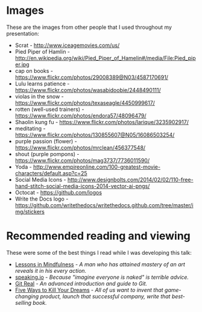 # Images

These are the images from other people that I used throughout my presentation:

* Scrat - http://www.iceagemovies.com/us/
* Pied Piper of Hamlin - http://en.wikipedia.org/wiki/Pied_Piper_of_Hamelin#/media/File:Pied_piper.jpg
* cap on books - https://www.flickr.com/photos/29008389@N03/4587170691/
* Lulu learns patience - https://www.flickr.com/photos/wasabidoobie/2448490111/
* violas in the snow - https://www.flickr.com/photos/texaseagle/4450999617/
* rotten (well-used trainers) - https://www.flickr.com/photos/endora57/48096479/
* Shaolin kung fu - https://www.flickr.com/photos/larique/3235902917/
* meditating - https://www.flickr.com/photos/130855607@N05/16086503254/
* purple passion (flower) - https://www.flickr.com/photos/mrclean/456377548/
* shout (purple pompons) - https://www.flickr.com/photos/mag3737/7736011590/
* Yoda - http://www.empireonline.com/100-greatest-movie-characters/default.asp?c=25
* Social Media Icons - http://www.designbolts.com/2014/02/02/110-free-hand-stitch-social-media-icons-2014-vector-ai-pngs/
* Octocat - https://github.com/logos
* Write the Docs logo - https://github.com/writethedocs/writethedocs.github.com/tree/master/img/stickers

# Recommended reading and viewing

These were some of the best things I read while I was developing this talk:

* [Lessons in Mindfulness](http://zenmartialarts.com/resources_lessonsinmindfulness.php) - _A man who has attained mastery of an art reveals it in his every action._
* [speaking.io](http://speaking.io/) - _Because "imagine everyone is naked" is terrible advice._
* [Git Real](https://www.codeschool.com/courses/git-real) - _An advanced introduction and guide to Git._
* [Five Ways to Kill Your Dreams](https://www.ted.com/talks/bel_pesce_5_ways_to_kill_your_dreams) - _All of us want to invent that game-changing product, launch that successful company, write that best-selling book._
